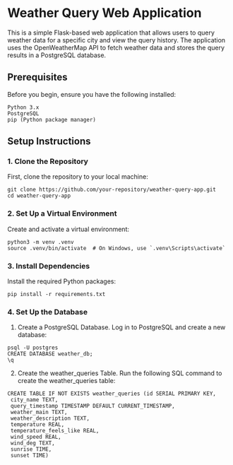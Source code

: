 # Weather Query Web Application
This is a simple Flask-based web application that allows users to query weather data for a specific city and view the query history. The application uses the OpenWeatherMap API to fetch weather data and stores the query results in a PostgreSQL database.

## Prerequisites

Before you begin, ensure you have the following installed:
```commandline
Python 3.x
PostgreSQL
pip (Python package manager)
```

## Setup Instructions

### 1. Clone the Repository
First, clone the repository to your local machine:
```commandline
git clone https://github.com/your-repository/weather-query-app.git
cd weather-query-app
```
### 2. Set Up a Virtual Environment
Create and activate a virtual environment:
```commandline
python3 -m venv .venv
source .venv/bin/activate  # On Windows, use `.venv\Scripts\activate`
```
### 3. Install Dependencies
Install the required Python packages:
```commandline
pip install -r requirements.txt
```
### 4. Set Up the Database
1. Create a PostgreSQL Database. Log in to PostgreSQL and create a new database:
```commandline
psql -U postgres
CREATE DATABASE weather_db;
\q
```
2. Create the weather_queries Table. Run the following SQL command to create the weather_queries table:
```commandline
CREATE TABLE IF NOT EXISTS weather_queries (id SERIAL PRIMARY KEY,
 city_name TEXT, 
 query_timestamp TIMESTAMP DEFAULT CURRENT_TIMESTAMP, 
 weather_main TEXT, 
 weather_description TEXT, 
 temperature REAL, 
 temperature_feels_like REAL, 
 wind_speed REAL, 
 wind_deg TEXT, 
 sunrise TIME, 
 sunset TIME)
```
